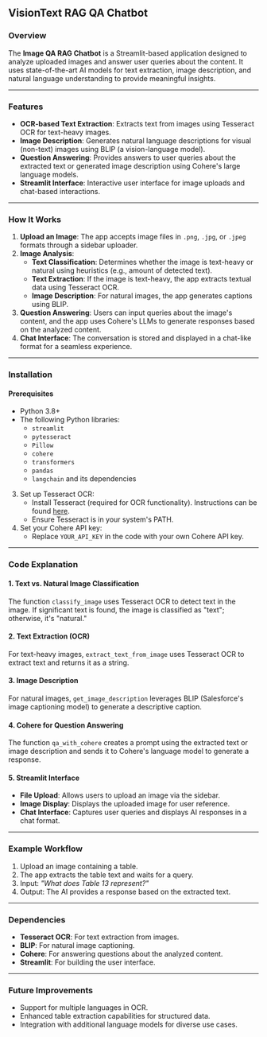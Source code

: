 ## VisionText RAG QA Chatbot

### Overview
The **Image QA RAG Chatbot** is a Streamlit-based application designed to analyze uploaded images and answer user queries about the content. It uses state-of-the-art AI models for text extraction, image description, and natural language understanding to provide meaningful insights.  

---

### Features
- **OCR-based Text Extraction**: Extracts text from images using Tesseract OCR for text-heavy images.
- **Image Description**: Generates natural language descriptions for visual (non-text) images using BLIP (a vision-language model).
- **Question Answering**: Provides answers to user queries about the extracted text or generated image description using Cohere's large language models.
- **Streamlit Interface**: Interactive user interface for image uploads and chat-based interactions.

---

### How It Works
1. **Upload an Image**: The app accepts image files in `.png`, `.jpg`, or `.jpeg` formats through a sidebar uploader.
2. **Image Analysis**:
   - **Text Classification**: Determines whether the image is text-heavy or natural using heuristics (e.g., amount of detected text).
   - **Text Extraction**: If the image is text-heavy, the app extracts textual data using Tesseract OCR.
   - **Image Description**: For natural images, the app generates captions using BLIP.
3. **Question Answering**: Users can input queries about the image's content, and the app uses Cohere's LLMs to generate responses based on the analyzed content.
4. **Chat Interface**: The conversation is stored and displayed in a chat-like format for a seamless experience.

---

### Installation

#### Prerequisites
- Python 3.8+
- The following Python libraries:
  - `streamlit`
  - `pytesseract`
  - `Pillow`
  - `cohere`
  - `transformers`
  - `pandas`
  - `langchain` and its dependencies

3. Set up Tesseract OCR:
   - Install Tesseract (required for OCR functionality). Instructions can be found [here](https://github.com/tesseract-ocr/tesseract).
   - Ensure Tesseract is in your system's PATH.
4. Set your Cohere API key:
   - Replace `YOUR_API_KEY` in the code with your own Cohere API key.

---


### Code Explanation

#### 1. **Text vs. Natural Image Classification**
The function `classify_image` uses Tesseract OCR to detect text in the image. If significant text is found, the image is classified as "text"; otherwise, it's "natural."

#### 2. **Text Extraction (OCR)**
For text-heavy images, `extract_text_from_image` uses Tesseract OCR to extract text and returns it as a string.

#### 3. **Image Description**
For natural images, `get_image_description` leverages BLIP (Salesforce's image captioning model) to generate a descriptive caption.

#### 4. **Cohere for Question Answering**
The function `qa_with_cohere` creates a prompt using the extracted text or image description and sends it to Cohere's language model to generate a response.

#### 5. **Streamlit Interface**
- **File Upload**: Allows users to upload an image via the sidebar.
- **Image Display**: Displays the uploaded image for user reference.
- **Chat Interface**: Captures user queries and displays AI responses in a chat format.

---

### Example Workflow
1. Upload an image containing a table.
2. The app extracts the table text and waits for a query.
3. Input: *"What does Table 13 represent?"*
4. Output: The AI provides a response based on the extracted text.

---

### Dependencies
- **Tesseract OCR**: For text extraction from images.
- **BLIP**: For natural image captioning.
- **Cohere**: For answering questions about the analyzed content.
- **Streamlit**: For building the user interface.

---

### Future Improvements
- Support for multiple languages in OCR.
- Enhanced table extraction capabilities for structured data.
- Integration with additional language models for diverse use cases.
